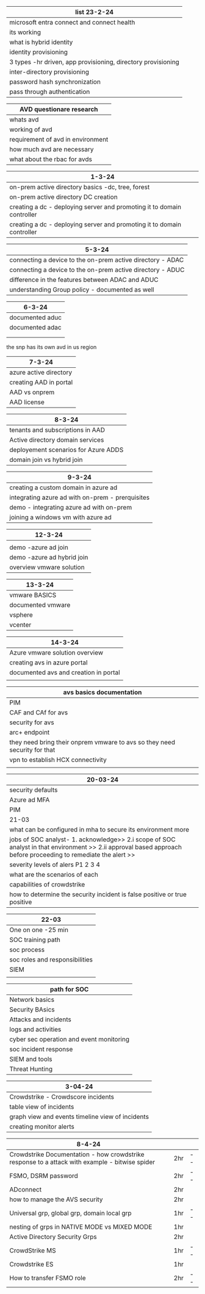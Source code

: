 
| list 23-2-24                                                 |
| ------------------------------------------------------------ |
| microsoft entra connect and connect health                                             |
| its working                                                  |
| what is hybrid identity                                      |
| identity provisioning                                        |
| 3 types -hr driven, app provisioning, directory provisioning |
| inter-directory provisioning                                 |
| password hash synchronization                                |
| pass through authentication                                                             |

| AVD questionare research          |
| --------------------------------- |
| whats avd                         |
| working of avd                    |
| requirement of avd in environment |
| how much avd are necessary        |
| what about the rbac for avds                                  |



| 1-3-24                                                                 |
| ---------------------------------------------------------------------- |
| on-prem active directory basics -dc, tree, forest                      |
| on-prem active directory DC creation                                   |
| creating a dc - deploying server and promoting it to domain controller |
| creating a dc - deploying server and promoting it to domain controller |


| 5-3-24                                                     |
| ---------------------------------------------------------- |
| connecting a device to the on-prem active directory - ADAC |
| connecting a device to the on-prem active directory - ADUC |
| difference in the features between ADAC and ADUC           |
| understanding Group policy - documented as well            |


| 6-3-24          |
| --------------- |
| documented aduc |
| documented adac |
|                 |
|                 |

the snp has its own avd in us region

| 7-3-24                 |
| ---------------------- |
| azure active directory |
| creating AAD in portal |
| AAD vs onprem          |
| AAD license            |


| 8-3-24                               |
| ------------------------------------ |
| tenants and subscriptions in AAD     |
| Active directory domain services     |
| deployement scenarios for Azure ADDS |
| domain join vs hybrid join           |


| 9-3-24                                            |
| ------------------------------------------------- |
| creating a custom domain in azure ad              |
| integrating azure ad with on-prem  - prerquisites |
| demo - integrating azure ad with on-prem          |
| joining a windows vm with azure ad                |

| 12-3-24                    |
| -------------------------- |
|                            |
| demo -azure ad join        |
| demo -azure ad hybrid join |
| overview vmware solution   |

| 13-3-24           |
| ----------------- |
| vmware BASICS     |
| documented vmware |
| vsphere           |
| vcenter           |

| 14-3-24                               |
| ------------------------------------- |
| Azure vmware solution overview        |
| creating avs in azure portal          |
| documented avs and creation in portal |
|                                       |



| avs basics documentation                                                  |
| ------------------------------------------------------------------------- |
| PIM                                                                       |
| CAF and CAf for avs                                                       |
| security for avs                                                          |
| arc+ endpoint                                                             |
| they need bring their onprem vmware to avs so they need security for that |
| vpn to establish HCX connectivity                                         |
|                                                                           |


| 20-03-24                                                                                                                                                       |
| -------------------------------------------------------------------------------------------------------------------------------------------------------------- |
| security defaults                                                                                                                                              |
| Azure ad MFA                                                                                                                                                   |
| PIM                                                                                                                                                            |
| 21-03                                                                                                                                                          |
| what can be configured in mha to secure its environment more                                                                                                   |
| jobs of SOC analyst- 1. acknowledge>> 2.i scope of SOC analyst in that environment >> 2.ii approval based approach before proceeding to remediate the alert >> |
| severity levels of alers P1 2 3 4                                                                                                                              |
| what are the scenarios of each                                                                                                                                 |
| capabilities of crowdstrike                                                                                                                                    |
| how to determine the security incident is false positive or true positive                                                                                      |


| 22-03                          |
| ------------------------------ |
| One on one -25 min             |
| SOC training path              |
| soc process                    |
| soc roles and responsibilities |
| SIEM                           |
|                                |

| path for SOC                             |
| ---------------------------------------- |
| Network basics                           |
| Security BAsics                          |
| Attacks and incidents                    |
| logs and activities                      |
| cyber sec operation and event monitoring |
| soc incident response                    |
| SIEM and tools                           |
| Threat Hunting                           |

| 3-04-24                                          |
| ------------------------------------------------ |
| Crowdstrike - Crowdscore incidents               |
| table view of incidents                          |
| graph view and events timeline view of incidents |
| creating monitor alerts                          |


| 8-4-24                                                                                         |     |     |
| ---------------------------------------------------------------------------------------------- | --- | --- |
| Crowdstrike Documentation - how crowdstrike response to a attack with example - bitwise spider | 2hr | --  |
| FSMO, DSRM password                                                                            | 2hr | --  |
| ADconnect                                                                                      | 2hr |     |
| how to  manage the AVS security                                                                | 2hr |     |
| Universal grp, global grp, domain local grp                                                    | 1hr | --  |
| nesting of grps in NATIVE MODE vs MIXED MODE                                                   | 1hr |     |
| Active Directory Security Grps                                                                 | 2hr |     |
| CrowdStrike MS                                                                                 | 1hr | --  |
| Crowdstrike ES                                                                                 | 1hr |     |
| How to transfer FSMO role                                                                      | 2hr | --  |
